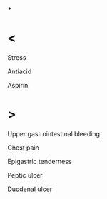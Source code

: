 # .

# <

Stress

Antiacid

Aspirin

# >

Upper gastrointestinal bleeding

Chest pain

Epigastric tenderness

Peptic ulcer

Duodenal ulcer
